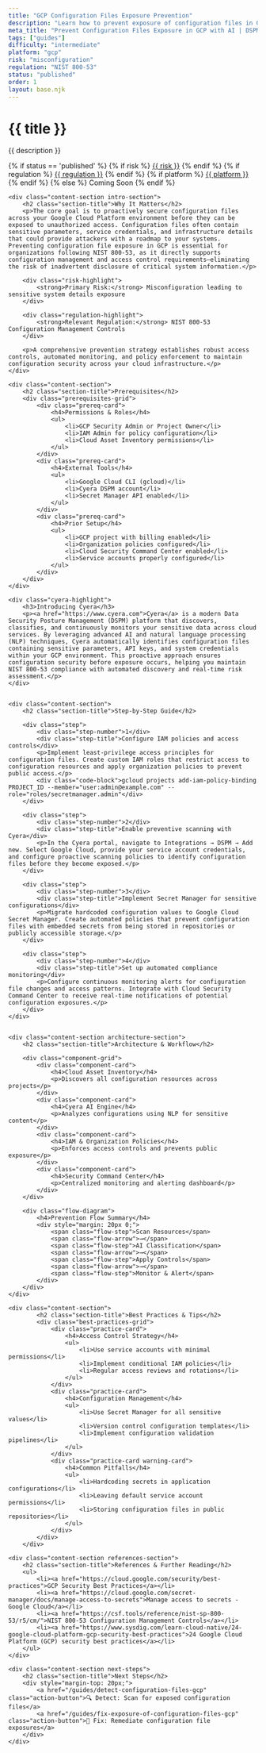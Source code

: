 ```yaml
---
title: "GCP Configuration Files Exposure Prevention"
description: "Learn how to prevent exposure of configuration files in Google Cloud Platform environments. Follow step-by-step guidance for NIST 800-53 compliance."
meta_title: "Prevent Configuration Files Exposure in GCP with AI | DSPM Guide"
tags: ["guides"]
difficulty: "intermediate"
platform: "gcp"
risk: "misconfiguration"
regulation: "NIST 800-53"
status: "published"
order: 1
layout: base.njk
---
```


<div class="container">
    <div class="header">
        <h1>{{ title }}</h1>
        <p>{{ description }}</p>
        <div class="guide-tags-container">
			<div class="guide-tags-wrapper">
		    {% if status == 'published' %}
		        {% if risk %}
		        <a href="/risk/{{ risk | downcase | replace: ' ', '-' }}/" class="guide-tag risk">{{ risk }}</a>
		        {% endif %}
		        {% if regulation %}
		        <a href="/regulation/{{ regulation | downcase | replace: ' ', '-' }}/" class="guide-tag regulation">{{ regulation }}</a>
		        {% endif %}
		        {% if platform %}
		        <a href="/platforms/{{ platform | downcase | replace: ' ', '-' }}/" class="guide-tag platform">{{ platform }}</a>
		        {% endif %}
		    {% else %}
		        <span class="guide-tag coming-soon">Coming Soon</span>
		    {% endif %}
		</div>
		</div>
    </div>

    <div class="content-section intro-section">
        <h2 class="section-title">Why It Matters</h2>
        <p>The core goal is to proactively secure configuration files across your Google Cloud Platform environment before they can be exposed to unauthorized access. Configuration files often contain sensitive parameters, service credentials, and infrastructure details that could provide attackers with a roadmap to your systems. Preventing configuration file exposure in GCP is essential for organizations following NIST 800-53, as it directly supports configuration management and access control requirements—eliminating the risk of inadvertent disclosure of critical system information.</p>
        
        <div class="risk-highlight">
            <strong>Primary Risk:</strong> Misconfiguration leading to sensitive system details exposure
        </div>
        
        <div class="regulation-highlight">
            <strong>Relevant Regulation:</strong> NIST 800-53 Configuration Management Controls
        </div>
        
        <p>A comprehensive prevention strategy establishes robust access controls, automated monitoring, and policy enforcement to maintain configuration security across your cloud infrastructure.</p>
    </div>

    <div class="content-section">
        <h2 class="section-title">Prerequisites</h2>
        <div class="prerequisites-grid">
            <div class="prereq-card">
                <h4>Permissions & Roles</h4>
                <ul>
                    <li>GCP Security Admin or Project Owner</li>
                    <li>IAM Admin for policy configuration</li>
                    <li>Cloud Asset Inventory permissions</li>
                </ul>
            </div>
            <div class="prereq-card">
                <h4>External Tools</h4>
                <ul>
                    <li>Google Cloud CLI (gcloud)</li>
                    <li>Cyera DSPM account</li>
                    <li>Secret Manager API enabled</li>
                </ul>
            </div>
            <div class="prereq-card">
                <h4>Prior Setup</h4>
                <ul>
                    <li>GCP project with billing enabled</li>
                    <li>Organization policies configured</li>
                    <li>Cloud Security Command Center enabled</li>
                    <li>Service accounts properly configured</li>
                </ul>
            </div>
        </div>
    </div>
	
    <div class="cyera-highlight">
        <h3>Introducing Cyera</h3>
        <p><a href="https://www.cyera.com">Cyera</a> is a modern Data Security Posture Management (DSPM) platform that discovers, classifies, and continuously monitors your sensitive data across cloud services. By leveraging advanced AI and natural language processing (NLP) techniques, Cyera automatically identifies configuration files containing sensitive parameters, API keys, and system credentials within your GCP environment. This proactive approach ensures configuration security before exposure occurs, helping you maintain NIST 800-53 compliance with automated discovery and real-time risk assessment.</p>
    </div>
	

    <div class="content-section">
        <h2 class="section-title">Step-by-Step Guide</h2>
        
        <div class="step">
            <div class="step-number">1</div>
            <div class="step-title">Configure IAM policies and access controls</div>
            <p>Implement least-privilege access principles for configuration files. Create custom IAM roles that restrict access to configuration resources and apply organization policies to prevent public access.</p>
            <div class="code-block">gcloud projects add-iam-policy-binding PROJECT_ID --member="user:admin@example.com" --role="roles/secretmanager.admin"</div>
        </div>

        <div class="step">
            <div class="step-number">2</div>
            <div class="step-title">Enable preventive scanning with Cyera</div>
            <p>In the Cyera portal, navigate to Integrations → DSPM → Add new. Select Google Cloud, provide your service account credentials, and configure proactive scanning policies to identify configuration files before they become exposed.</p>
        </div>

        <div class="step">
            <div class="step-number">3</div>
            <div class="step-title">Implement Secret Manager for sensitive configurations</div>
            <p>Migrate hardcoded configuration values to Google Cloud Secret Manager. Create automated policies that prevent configuration files with embedded secrets from being stored in repositories or publicly accessible storage.</p>
        </div>

        <div class="step">
            <div class="step-number">4</div>
            <div class="step-title">Set up automated compliance monitoring</div>
            <p>Configure continuous monitoring alerts for configuration file changes and access patterns. Integrate with Cloud Security Command Center to receive real-time notifications of potential configuration exposures.</p>
        </div>
    </div>


    <div class="content-section architecture-section">
        <h2 class="section-title">Architecture & Workflow</h2>
        
        <div class="component-grid">
            <div class="component-card">
                <h4>Cloud Asset Inventory</h4>
                <p>Discovers all configuration resources across projects</p>
            </div>
            <div class="component-card">
                <h4>Cyera AI Engine</h4>
                <p>Analyzes configurations using NLP for sensitive content</p>
            </div>
            <div class="component-card">
                <h4>IAM & Organization Policies</h4>
                <p>Enforces access controls and prevents public exposure</p>
            </div>
            <div class="component-card">
                <h4>Security Command Center</h4>
                <p>Centralized monitoring and alerting dashboard</p>
            </div>
        </div>

        <div class="flow-diagram">
            <h4>Prevention Flow Summary</h4>
            <div style="margin: 20px 0;">
                <span class="flow-step">Scan Resources</span>
                <span class="flow-arrow">→</span>
                <span class="flow-step">AI Classification</span>
                <span class="flow-arrow">→</span>
                <span class="flow-step">Apply Controls</span>
                <span class="flow-arrow">→</span>
                <span class="flow-step">Monitor & Alert</span>
            </div>
        </div>
    </div>

	<div class="content-section">
	        <h2 class="section-title">Best Practices & Tips</h2>
	        <div class="best-practices-grid">
	            <div class="practice-card">
	                <h4>Access Control Strategy</h4>
	                <ul>
	                    <li>Use service accounts with minimal permissions</li>
	                    <li>Implement conditional IAM policies</li>
	                    <li>Regular access reviews and rotations</li>
	                </ul>
	            </div>
	            <div class="practice-card">
	                <h4>Configuration Management</h4>
	                <ul>
	                    <li>Use Secret Manager for all sensitive values</li>
	                    <li>Version control configuration templates</li>
	                    <li>Implement configuration validation pipelines</li>
	                </ul>
	            </div>
	            <div class="practice-card warning-card">
	                <h4>Common Pitfalls</h4>
	                <ul>
	                    <li>Hardcoding secrets in application configurations</li>
	                    <li>Leaving default service account permissions</li>
	                    <li>Storing configuration files in public repositories</li>
	                </ul>
	            </div>
	        </div>
	    </div>

    <div class="content-section references-section">
        <h2 class="section-title">References & Further Reading</h2>
        <ul>
            <li><a href="https://cloud.google.com/security/best-practices">GCP Security Best Practices</a></li>
            <li><a href="https://cloud.google.com/secret-manager/docs/manage-access-to-secrets">Manage access to secrets - Google Cloud</a></li>
            <li><a href="https://csf.tools/reference/nist-sp-800-53/r5/cm/">NIST 800-53 Configuration Management Controls</a></li>
            <li><a href="https://www.sysdig.com/learn-cloud-native/24-google-cloud-platform-gcp-security-best-practices">24 Google Cloud Platform (GCP) security best practices</a></li>
        </ul>
    </div>

    <div class="content-section next-steps">
        <h2 class="section-title">Next Steps</h2>
        <div style="margin-top: 20px;">
            <a href="/guides/detect-configuration-files-gcp" class="action-button">🔍 Detect: Scan for exposed configuration files</a>
            <a href="/guides/fix-exposure-of-configuration-files-gcp" class="action-button">🔧 Fix: Remediate configuration file exposures</a>
        </div>
    </div>
</div>